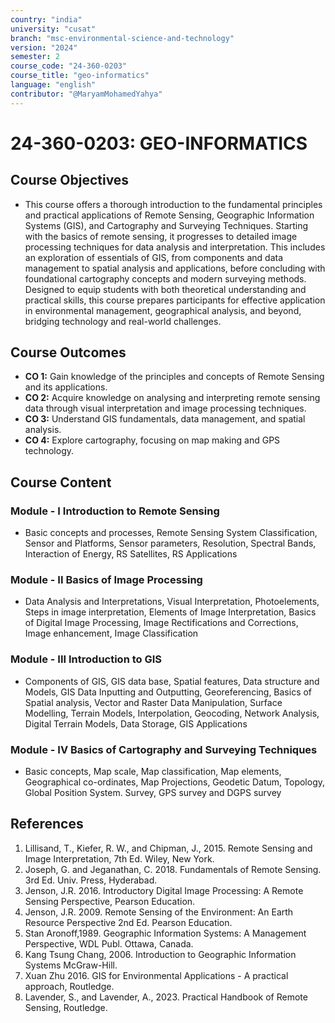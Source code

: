 ```yaml
---
country: "india"
university: "cusat"
branch: "msc-environmental-science-and-technology"
version: "2024"
semester: 2
course_code: "24-360-0203"
course_title: "geo-informatics"
language: "english"
contributor: "@MaryamMohamedYahya"
---
```


# 24-360-0203: GEO-INFORMATICS

## Course Objectives
* This course offers a thorough introduction to the fundamental principles and practical applications of Remote Sensing, Geographic Information Systems (GIS), and Cartography and Surveying Techniques. Starting with the basics of remote sensing, it progresses to detailed image processing techniques for data analysis and interpretation. This includes an exploration of essentials of GIS, from components and data management to spatial analysis and applications, before concluding with foundational cartography concepts and modern surveying methods. Designed to equip students with both theoretical understanding and practical skills, this course prepares participants for effective application in environmental management, geographical analysis, and beyond, bridging technology and real-world challenges.

## Course Outcomes
* **CO 1:** Gain knowledge of the principles and concepts of Remote Sensing and its applications.
* **CO 2:** Acquire knowledge on analysing and interpreting remote sensing data through visual interpretation and image processing techniques.
* **CO 3:** Understand GIS fundamentals, data management, and spatial analysis.
* **CO 4:** Explore cartography, focusing on map making and GPS technology. 

## Course Content

### Module - I Introduction to Remote Sensing
* Basic concepts and processes, Remote Sensing System Classification, Sensor and Platforms, Sensor parameters, Resolution, Spectral Bands, Interaction of Energy, RS Satellites, RS Applications

### Module - II Basics of Image Processing
* Data Analysis and Interpretations, Visual Interpretation, Photoelements, Steps in image interpretation, Elements of Image Interpretation, Basics of Digital Image Processing, Image Rectifications and Corrections, Image enhancement, Image Classification

### Module - III Introduction to GIS
* Components of GIS, GIS data base, Spatial features, Data structure and Models, GIS Data Inputting and Outputting, Georeferencing, Basics of Spatial analysis, Vector and Raster Data Manipulation, Surface Modelling, Terrain Models, Interpolation, Geocoding, Network Analysis, Digital Terrain Models, Data Storage, GIS Applications

### Module - IV Basics of Cartography and Surveying Techniques
* Basic concepts, Map scale, Map classification, Map elements, Geographical co-ordinates, Map Projections, Geodetic Datum, Topology, Global Position System. Survey, GPS survey and DGPS survey

## References
1. Lillisand, T., Kiefer, R. W., and Chipman, J., 2015. Remote Sensing and Image Interpretation, 7th Ed. Wiley, New York.
2. Joseph, G. and Jeganathan, C. 2018. Fundamentals of Remote Sensing. 3rd Ed. Univ. Press, Hyderabad.
3. Jenson, J.R. 2016. Introductory Digital Image Processing: A Remote Sensing Perspective, Pearson Education.
4. Jenson, J.R. 2009. Remote Sensing of the Environment: An Earth Resource Perspective 2nd Ed. Pearson Education.
5. Stan Aronoff,1989. Geographic Information Systems: A Management Perspective, WDL Publ. Ottawa, Canada.
6. Kang Tsung Chang, 2006. Introduction to Geographic Information Systems McGraw-Hill.
7. Xuan Zhu 2016. GIS for Environmental Applications - A practical approach, Routledge.
8. Lavender, S., and Lavender, A., 2023. Practical Handbook of Remote Sensing, Routledge.